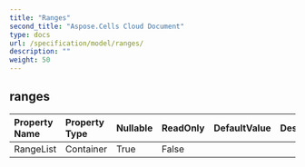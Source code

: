```yaml
---
title: "Ranges"
second_title: "Aspose.Cells Cloud Document"
type: docs
url: /specification/model/ranges/
description: ""
weight: 50
---
```


## **ranges**

 

| Property Name | Property Type | Nullable |  ReadOnly | DefaultValue | Description | 
| :- | :- | :- |:- |  :- | :- |
| RangeList | Container | True |  False |  |  |  

